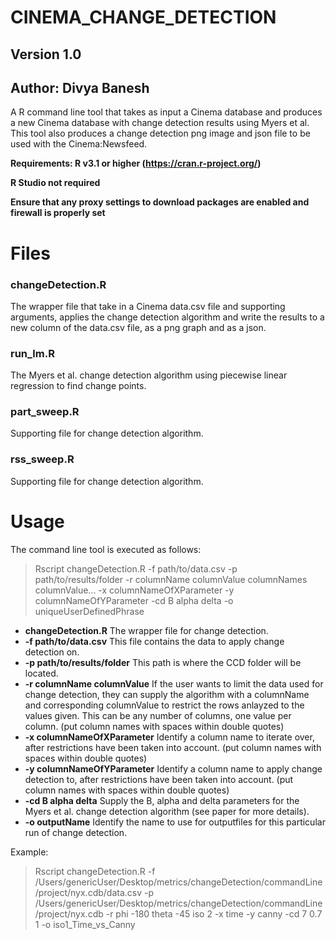 # CINEMA_CHANGE_DETECTION
## Version 1.0
## Author: Divya Banesh

A R command line tool that takes as input a Cinema database and produces a new Cinema database with change detection results using Myers et al. This tool also produces a change detection png image and json file to be used with the Cinema:Newsfeed.

**Requirements: R v3.1 or higher (https://cran.r-project.org/)**

**R Studio not required**

**Ensure that any proxy settings to download packages are enabled and firewall is properly set**

# Files
### changeDetection.R
The wrapper file that take in a Cinema data.csv file and supporting arguments, applies the change detection algorithm and write the results to a new column of the data.csv file, as a png graph and as a json. 

### run_lm.R
The Myers et al. change detection algorithm using piecewise linear regression to find change points.

### part_sweep.R
Supporting file for change detection algorithm.

### rss_sweep.R
Supporting file for change detection algorithm. 

# Usage

The command line tool is executed as follows: 

> Rscript changeDetection.R -f path/to/data.csv -p path/to/results/folder -r columnName columnValue columnNames columnValue... -x columnNameOfXParameter -y columnNameOfYParameter -cd B alpha delta -o uniqueUserDefinedPhrase

- **changeDetection.R** The wrapper file for change detection.
- **-f path/to/data.csv** This file contains the data to apply change detection on.
- **-p path/to/results/folder** This path is where the CCD folder will be located.
- **-r columnName columnValue** If the user wants to limit the data used for change detection, they can supply the algorithm with a columnName and corresponding columnValue to restrict the rows anlayzed to the values given. This can be any number of columns, one value per column. (put column names with spaces within double quotes)
- **-x columnNameOfXParameter** Identify a column name to iterate over, after restrictions have been taken into account. (put column names with spaces within double quotes)
- **-y columnNameOfYParameter** Identify a column name to apply change detection to, after restrictions have been taken into account. (put column names with spaces within double quotes)
- **-cd B alpha delta** Supply the B, alpha and delta parameters for the Myers et al. change detection algorithm (see paper for more details).
- **-o outputName** Identify the name to use for outputfiles for this particular run of change detection.

Example:

> Rscript changeDetection.R -f /Users/genericUser/Desktop/metrics/changeDetection/commandLine/project/nyx.cdb/data.csv -p /Users/genericUser/Desktop/metrics/changeDetection/commandLine/project/nyx.cdb -r phi -180 theta -45  iso 2 -x time -y canny -cd 7 0.7 1 -o iso1_Time_vs_Canny
